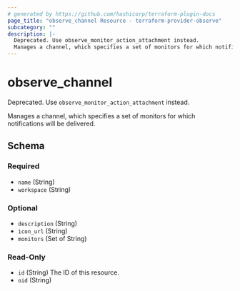 ```yaml
---
# generated by https://github.com/hashicorp/terraform-plugin-docs
page_title: "observe_channel Resource - terraform-provider-observe"
subcategory: ""
description: |-
  Deprecated. Use observe_monitor_action_attachment instead.
  Manages a channel, which specifies a set of monitors for which notifications will be delivered.
---
```

# observe_channel

Deprecated. Use `observe_monitor_action_attachment` instead.

Manages a channel, which specifies a set of monitors for which notifications will be delivered.

<!-- schema generated by tfplugindocs -->
## Schema

### Required

- `name` (String)
- `workspace` (String)

### Optional

- `description` (String)
- `icon_url` (String)
- `monitors` (Set of String)

### Read-Only

- `id` (String) The ID of this resource.
- `oid` (String)

